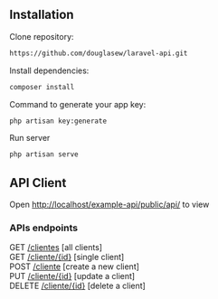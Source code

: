 ## Installation

Clone repository:
```sh
https://github.com/douglasew/laravel-api.git
```
Install dependencies:
```sh
composer install
```
Command to generate your app key:
```sh
php artisan key:generate
```
Run server
```sh
php artisan serve
```
## API Client
Open [http://localhost/example-api/public/api/](http://localhost/example-api/public/api/) to view

### APIs endpoints

GET  [/clientes](http://localhost:8080/pacientes)  [all clients]  
GET  [/cliente/{id}](http://localhost:8080/paciente/{id})  [single client]  
POST  [/cliente](http://localhost:8080/paciente/cadastro)  [create a new client]  
PUT  [/cliente/{id}](http://localhost:8080/paciente/{id}/editar)  [update a client]  
DELETE  [/cliente/{id}](http://localhost:8080/paciente/{id}/delete)  [delete a client]
